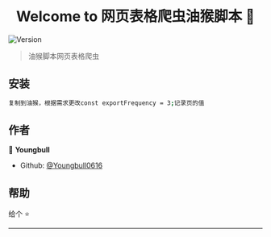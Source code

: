 <h1 align="center">Welcome to 网页表格爬虫油猴脚本 👋</h1>
<p>
  <img alt="Version" src="https://img.shields.io/badge/version-1.0-blue.svg?cacheSeconds=2592000" />
</p>

> 油猴脚本网页表格爬虫

## 安装

```sh
复制到油猴，根据需求更改const exportFrequency = 3;记录页的值
```

## 作者

👤 **Youngbull**

* Github: [@Youngbull0616](https://github.com/Youngbull0616)

## 帮助

给个 ⭐️ 

***